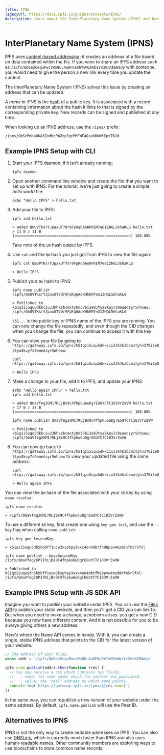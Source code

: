 ```yaml
---
title: IPNS
legacyUrl: https://docs.ipfs.io/guides/concepts/ipns/
description: Learn about the InterPlanetary Name System (IPNS) and how it can be used in conjunction with IPFS.
---
```


# InterPlanetary Name System (IPNS)

IPFS uses [content-based addressing](content-addressing.md); it creates an address of a file based on data contained within the file. If you were to share an IPFS address such as `/ipfs/QmbezGequPwcsWo8UL4wDF6a8hYwM1hmbzYv2mnKkEWaUp` with someone, you would need to give the person a new link every time you update the content.

The InterPlanetary Name System (IPNS) solves this issue by creating an address that can be updated.

A _name_ in IPNS is the [hash](hashing.md) of a public key. It is associated with a record containing information about the hash it links to that is signed by the corresponding private key. New records can be signed and published at any time.

When looking up an IPNS address, use the `/ipns/` prefix:

```shell
/ipns/QmSrPmbaUKA3ZodhzPWZnpFgcPMFWF4QsxXbkWfEptTBJd
```

## Example IPNS Setup with CLI

1. Start your IPFS daemon, if it isn't already running:

   ```shell
   ipfs daemon
   ```

1. Open another command line window and create the file that you want to set up with IPNS. For the tutorial, we're just going to create a simple _hello world_ file:

   ```shell
   echo "Hello IPFS" > hello.txt
   ```

1. Add your file to IPFS:

   ```shell
   ipfs add hello.txt

   > added QmUVTKsrYJpaxUT7dr9FpKq6AoKHhEM7eG1ZHGL56haKLG hello.txt
   > 11 B / 11 B [=====================================================] 100.00%
   ```

   Take note of the `Qm` hash output by IPFS.

1. Use `cat` and the `Qm` hash you just got from IPFS to view the file again:

   ```shell
   ipfs cat QmUVTKsrYJpaxUT7dr9FpKq6AoKHhEM7eG1ZHGL56haKLG

   > Hello IPFS
   ```

1. Publish your `Qm` hash to IPNS:

   ```shell
   ipfs name publish /ipfs/QmUVTKsrYJpaxUT7dr9FpKq6AoKHhEM7eG1ZHGL56haKLG

   > Published to k51qzi5uqu5dkkciu33khkzbcmxtyhn376i1e83tya8kuy7z9euedzyr5nhoew: /ipfs/QmUVTKsrYJpaxUT7dr9FpKq6AoKHhEM7eG1ZHGL56haKLG
   ```

    `k51...` is the public key or IPNS name of the IPFS you are running. You can now change the file repeatedly, and even though the CID changes when you change the file, you can continue to access it with this key

1. You can view your file by going to `https://gateway.ipfs.io/ipns/k51qzi5uqu5dkkciu33khkzbcmxtyhn376i1e83tya8kuy7z9euedzyr5nhoew`:

   ```shell
   curl https://gateway.ipfs.io/ipns/k51qzi5uqu5dkkciu33khkzbcmxtyhn376i1e83tya8kuy7z9euedzyr5nhoew

   > Hello IPFS
   ```

1. Make a change to your file, add it to IPFS, and update your IPNS:

   ```shell
   echo "Hello again IPFS" > hello.txt
   ipfs add hello.txt

   > added QmaVfeg2GM17RLjBs9C4fhpku6uDgrEGUYCTC183VrZaVW hello.txt
   > 17 B / 17 B [=====================================================] 100.00%

   ipfs name publish QmaVfeg2GM17RLjBs9C4fhpku6uDgrEGUYCTC183VrZaVW

   > Published to k51qzi5uqu5dkkciu33khkzbcmxtyhn376i1e83tya8kuy7z9euedzyr5nhoew: /ipfs/QmaVfeg2GM17RLjBs9C4fhpku6uDgrEGUYCTC183VrZaVW
   ```

1. You can now go back to `https://gateway.ipfs.io/ipns/k51qzi5uqu5dkkciu33khkzbcmxtyhn376i1e83tya8kuy7z9euedzyr5nhoew` to view your updated file using the same address:

   ```shell
   curl https://gateway.ipfs.io/ipns/k51qzi5uqu5dkkciu33khkzbcmxtyhn376i1e83tya8kuy7z9euedzyr5nhoew

   > Hello again IPFS
   ```

You can view the `Qm` hash of the file associated with your `k5` key by using `name resolve`:

```shell
ipfs name resolve

> /ipfs/QmaVfeg2GM17RLjBs9C4fhpku6uDgrEGUYCTC183VrZaVW
```

To use a different `k5` key, first create one using `key gen test`, and use the `--key` flag when calling `name publish`:

```shell
ipfs key gen SecondKey

> k51qzi5uqu5dh5kbbff1ucw3ksphpy3vxx4en4dbtfh90pvw4mzd8nfm5r5fnl

ipfs name publish --key=SecondKey /ipfs/QmaVfeg2GM17RLjBs9C4fhpku6uDgrEGUYCTC183VrZaVW

> Published to k51qzi5uqu5dh5kbbff1ucw3ksphpy3vxx4en4dbtfh90pvw4mzd8nfm5r5fnl: /ipfs/QmaVfeg2GM17RLjBs9C4fhpku6uDgrEGUYCTC183VrZaVW
```

## Example IPNS Setup with JS SDK API

Imagine you want to publish your website under IPFS. You can use the [Files API](file-systems.md#mutable-file-system-mfs) to publish your static website, and then you'll get a CID you can link to. But when you need to make a change, a problem arises: you get a new CID because you now have different content. And it is not possible for you to be always giving others a new address.

Here's where the Name API comes in handy. With it, you can create a single, stable IPNS address that points to the CID for the latest version of your website.

```javascript
// The address of your files.
const addr = '/ipfs/QmbezGequPwcsWo8UL4wDF6a8hYwM1hmbzYv2mnKkEWaUp'

ipfs.name.publish(addr).then(function (res) {
  // You now receive a res which contains two fields:
  //   - name: the name under which the content was published.
  //   - value: the "real" address to which Name points.
  console.log(`https://gateway.ipfs.io/ipns/${res.name}`)
})
```

In the same way, you can republish a new version of your website under the same address. By default, `ipfs.name.publish` will use the Peer ID.

## Alternatives to IPNS

IPNS is not the only way to create mutable addresses on IPFS. You can also use [DNSLink](dnslink.md), which is currently much faster than IPNS and also uses human-readable names. Other community members are exploring ways to use blockchains to store common name records.
